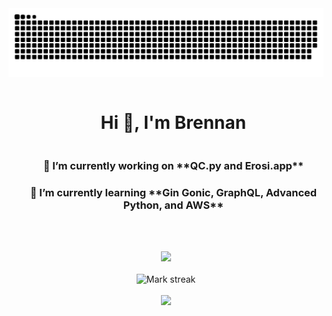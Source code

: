<div align="center">
  <img  src="https://github.com/1999AZZAR/1999AZZAR/blob/main/resources/img/grid-snake.svg" alt="snake" /></a>
</div>

<div id="user-content-toc">
  <ul align="center" fontSize="20px">
    <summary><h1 style="display: inline-block">Hi 👋, I'm Brennan</h1></summary>
    <h3> 🔭 I’m currently working on **QC.py and Erosi.app**</h3>
    <h3> 🌱 I’m currently learning **Gin Gonic, GraphQL, Advanced Python, and AWS**</h3>
    <br></br>
  </ul>
</div>

<div width="100%" align="center">
  <img src="https://github-readme-stats.vercel.app/api?username=brennanfreeze&theme=dark&show_icons=true&count_private=true" />
  <br></br>
  <img  title="🔥 Get streak stats for your profile at git.io/streak-stats" alt="Mark streak" src="https://github-readme-streak-stats.herokuapp.com/?user=brennanfreeze&theme=dark&hide_border=false" /> 
  <br></br>
  <img  src="https://github-readme-stats.anuraghazra1.vercel.app/api/top-langs/?username=brennanfreeze&theme=dark&hide_border=true&no-bg=true&no-frame=true&langs_count=5"/>
</div>    

